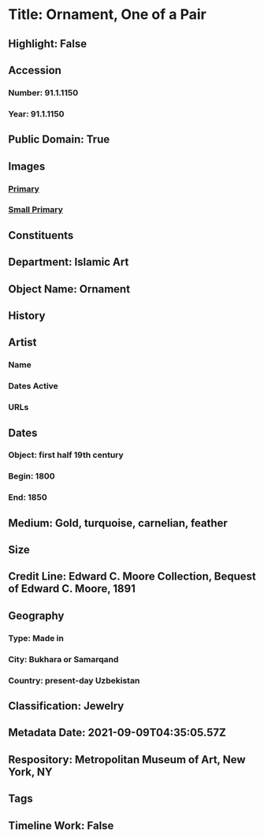# Title: Ornament, One of a Pair
## Highlight: False
## Accession
### Number: 91.1.1150
### Year: 91.1.1150
## Public Domain: True
## Images
### [Primary](https://images.metmuseum.org/CRDImages/is/original/91.1.1148_1150.jpg)
### [Small Primary](https://images.metmuseum.org/CRDImages/is/web-large/91.1.1148_1150.jpg)
## Constituents
## Department: Islamic Art
## Object Name: Ornament
## History
## Artist
### Name
### Dates Active
### URLs
## Dates
### Object: first half 19th century
### Begin: 1800
### End: 1850
## Medium: Gold, turquoise, carnelian, feather
## Size
## Credit Line: Edward C. Moore Collection, Bequest of Edward C. Moore, 1891
## Geography
### Type: Made in
### City: Bukhara or Samarqand
### Country: present-day Uzbekistan
## Classification: Jewelry
## Metadata Date: 2021-09-09T04:35:05.57Z
## Respository: Metropolitan Museum of Art, New York, NY
## Tags
## Timeline Work: False
